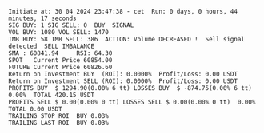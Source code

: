     Initiate at: 30 04 2024 23:47:38 - cet  Run: 0 days, 0 hours, 44 minutes, 17 seconds
    SIG BUY: 1 SIG SELL: 0  BUY  SIGNAL
    VOL BUY: 1080 VOL SELL: 1470
    IMB BUY: 58 IMB SELL: 386  ACTION: Volume DECREASED !  Sell signal detected  SELL IMBALANCE
    SMA : 60841.94     RSI: 64.30
    SPOT   Current Price 60854.00
    FUTURE Current Price 60826.60
    Return on Investment BUY  (ROI): 0.0000%  Profit/Loss: 0.00 USDT
    Return on Investment SELL (ROI): 0.0000%  Profit/Loss: 0.00 USDT
    PROFITS BUY  $ 1294.90(0.00% 6 tt) LOSSES BUY  $ -874.75(0.00% 6 tt)  0.00%  TOTAL 420.15 USDT
    PROFITS SELL $ 0.00(0.00% 0 tt) LOSSES SELL $ 0.00(0.00% 0 tt)  0.00%  TOTAL 0.00 USDT
    TRAILING STOP ROI  BUY 0.03%
    TRAILING LAST ROI  BUY 0.03%
